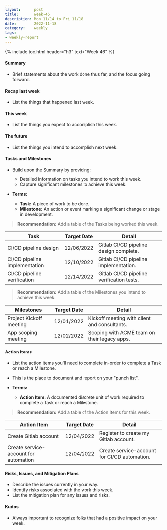 ```yaml
---
layout:      post
title:       week-46
description: Mon 11/14 to Fri 11/18
date:        2022-11-18
category:    weekly
tags:
- weekly-report
---
```


{% include toc.html header="h3" text="Week 46" %}

#### Summary

* Brief statements about the work done thus far, and the focus going forward.

#### Recap last week

* List the things that happened last week.

#### This week

* List the things you expect to accomplish this week.

#### The future

* List the things you intend to accomplish next week.

#### Tasks and Milestones

* Build upon the Summary by providing:
    * Detailed information on tasks you intend to work this week.
    * Capture significant milestones to achieve this week.

* __Terms:__
    * __Task:__ A piece of work to be done.
    * __Milestone:__ An action or event marking a significant change or stage in development.

> __Recommendation:__ Add a table of the Tasks being worked this week.

| Task                          | Target Date | Detail                                    |
|-------------------------------|-------------|-------------------------------------------|
| CI/CD pipeline design         | 12/06/2022  | Gitlab CI/CD pipeline design complete.    |
| CI/CD pipeline implementation | 12/10/2022  | Gitlab CI/CD pipeline implementation.     |
| CI/CD pipeline verification   | 12/14/2022  | Gitlab CI/CD pipeline verification tests. |

> __Recommendation:__  Add a table of the Milestones you intend to achieve this week.

| Milestones                | Target Date | Detail                                       |
|---------------------------|-------------|----------------------------------------------|
| Project Kickoff meeting   | 12/01/2022  | Kickoff meeting with client and consultants. |
| App scoping meeting       | 12/02/2022  | Scoping with ACME team on their legacy apps. |

#### Action Items

* List the action items you'll need to complete in-order to complete a Task or reach a Milestone.
* This is the place to document and report on your "punch list".

* __Terms:__
    * __Action Item:__ A documented discrete unit of work required to complete a Task or reach a Milestone.

> __Recommendation:__ Add a table of the Action Items for this week.

| Action Item                           | Target Date | Detail                                       |
|---------------------------------------|-------------|----------------------------------------------|
| Create Gitlab account                 | 12/04/2022  | Register to create my Gitlab account.        |
| Create service-account for automation | 12/04/2022  | Create service-account for CI/CD automation. |

#### Risks, Issues, and Mitigation Plans

* Describe the issues currently in your way.
* Identify risks associated with the work this week.
* List the mitigation plan for any issues and risks.

#### Kudos

* Always important to recognize folks that had a positive impact on your week.
